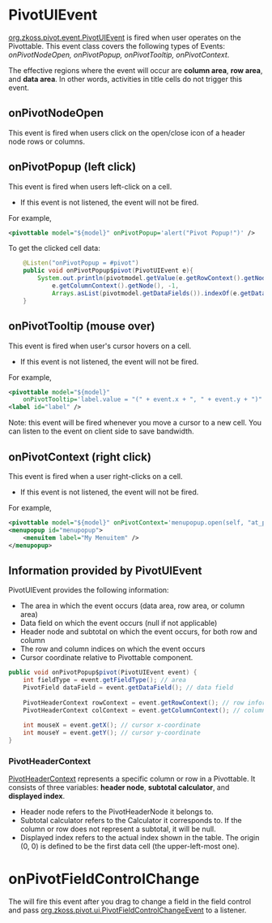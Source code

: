 # PivotUIEvent

[org.zkoss.pivot.event.PivotUIEvent](https://www.zkoss.org/javadoc/latest/zkpvt/org/zkoss/pivot/event/PivotUIEvent.html)
is fired when user operates on the Pivottable. This event class covers
the following types of Events: *onPivotNodeOpen, onPivotPopup,
onPivotTooltip, onPivotContext*.

The effective regions where the event will occur are **column area**,
**row area**, and **data area**. In other words, activities in title
cells do not trigger this event.

## onPivotNodeOpen

This event is fired when users click on the open/close icon of a header
node rows or columns.

## onPivotPopup (left click)

This event is fired when users left-click on a cell.

- If this event is not listened, the event will not be fired.

For example,

```xml
<pivottable model="${model}" onPivotPopup='alert("Pivot Popup!")' />
```

To get the clicked cell data:

```java
    @Listen("onPivotPopup = #pivot")
    public void onPivotPopup$pivot(PivotUIEvent e){
        System.out.println(pivotmodel.getValue(e.getRowContext().getNode(), -1,
            e.getColumnContext().getNode(), -1, 
            Arrays.asList(pivotmodel.getDataFields()).indexOf(e.getDataField())));
    }
```

## onPivotTooltip (mouse over)

This event is fired when user's cursor hovers on a cell.

- If this event is not listened, the event will not be fired.

For example,

```xml
<pivottable model="${model}" 
    onPivotTooltip='label.value = "(" + event.x + ", " + event.y + ")"' />
<label id="label" />
```

Note: this event will be fired whenever you move a cursor to a new cell.
You can listen to the event on client side to save bandwidth.

## onPivotContext (right click)

This event is fired when a user right-clicks on a cell.

- If this event is not listened, the event will not be fired.

For example,

```xml
<pivottable model="${model}" onPivotContext='menupopup.open(self, "at_pointer")' />
<menupopup id="menupopup">
    <menuitem label="My Menuitem" />
</menupopup>
```

## Information provided by PivotUIEvent

PivotUIEvent provides the following information:

- The area in which the event occurs (data area, row area, or column
  area)
- Data field on which the event occurs (null if not applicable)
- Header node and subtotal on which the event occurs, for both row and
  column
- The row and column indices on which the event occurs
- Cursor coordinate relative to Pivottable component.

```java
public void onPivotPopup$pivot(PivotUIEvent event) {
    int fieldType = event.getFieldType(); // area
    PivotField dataField = event.getDataField(); // data field
    
    PivotHeaderContext rowContext = event.getRowContext(); // row information
    PivotHeaderContext colContext = event.getColumnContext(); // column information
    
    int mouseX = event.getX(); // cursor x-coordinate
    int mouseY = event.getY(); // cursor y-coordinate
}
```

### PivotHeaderContext

[PivotHeaderContext](http://www.zkoss.org/javadoc/latest/zkpvt/org/zkoss/pivot/PivotHeaderContext.html)
represents a specific column or row in a Pivottable. It consists of
three variables: **header node**, **subtotal calculator**, and
**displayed index**.

- Header node refers to the PivotHeaderNode it belongs to.
- Subtotal calculator refers to the Calculator it corresponds to. If the
  column or row does not represent a subtotal, it will be null.
- Displayed index refers to the actual index shown in the table. The
  origin (0, 0) is defined to be the first data cell (the
  upper-left-most one).

# onPivotFieldControlChange

The <pivot-field-control> will fire this event after you drag to change
a field in the field control and pass
[org.zkoss.pivot.ui.PivotFieldControlChangeEvent](https://www.zkoss.org/javadoc/latest/zkpvt/org/zkoss/pivot/ui/PivotFieldControlChangeEvent.html)
to a listener.

#
